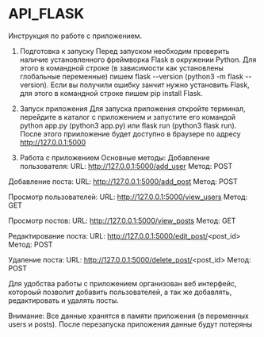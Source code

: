 # API_FLASK
Инструкция по работе с приложением.
1. Подготовка к запуску
Перед запуском необходим проверить наличие установленного фреймворка Flask в окружении Python. Для этого в командной строке (в зависимости как установлены глобальные переменные) пишем flask --version (python3 -m flask --version). Если вы получили ошибку занчит нужно установить Flask, для этого в командной строке пишем pip install Flask.

2. Запуск приложения
Для запуска приложения откройте терминал, перейдите в каталог с приложением и запустите его командой python app.py (python3 app.py) или flask run (python3 flask run). После этого прииложение будет доступно в браузере по адресу http://127.0.0.1:5000

3. Работа с приложением
Основные методы:
Добавление пользователя:
URL: http://127.0.0.1:5000/add_user
Метод: POST

Добавление поста:
URL: http://127.0.0.1:5000/add_post
Метод: POST

Просмотр пользователей:
URL: http://127.0.0.1:5000/view_users
Метод: GET

Просмотр постов:
URL: http://127.0.0.1:5000/view_posts
Метод: GET

Редактирование поста:
URL: http://127.0.0.1:5000/edit_post/<post_id>
Метод: POST

Удаление поста:
URL: http://127.0.0.1:5000/delete_post/<post_id>
Метод: POST

Для удобства работы с приложением организован веб интерфейс, котороый позволит добавить пользователей, а так же добавлять, редактировать и удалять посты.


Внимание:
Все данные хранятся в памяти приложения (в переменных users и posts). После перезапуска приложения данные будут потеряны